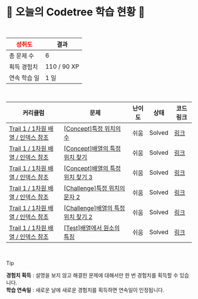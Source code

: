 # 🌲 오늘의 Codetree 학습 현황 🌲

<br />

| <span style="color:red;display:block;text-align:center;"> **성취도**</span> | 결과 |
|---|---|
| 총 문제 수 | 6 |
| 획득 경험치 | 110 / 90 XP |
| 연속 학습 일 | 1 일 |

<br />

|커리큘럼|문제|난이도|상태|코드 링크|
|---|---|---|---|---|
|[Trail 1 / 1차원 배열 / 인덱스 참조](https://www.codetree.ai/trail-info/novice-low/)|[[Concept]특정 위치의 수](https://www.codetree.ai/trails/complete/curated-cards/intro-numbers-in-specific-location/)|쉬움|Solved|[링크](https://github.com/ggobsari/codetree/blob/main/250604/%ED%8A%B9%EC%A0%95%20%EC%9C%84%EC%B9%98%EC%9D%98%20%EC%88%98/numbers-in-specific-location.java)|
|[Trail 1 / 1차원 배열 / 인덱스 참조](https://www.codetree.ai/trail-info/novice-low/)|[[Concept]배열의 특정 위치 찾기](https://www.codetree.ai/trails/complete/curated-cards/intro-find-specific-location-fo-array/)|쉬움|Solved|[링크](https://github.com/ggobsari/codetree/blob/main/250604/%EB%B0%B0%EC%97%B4%EC%9D%98%20%ED%8A%B9%EC%A0%95%20%EC%9C%84%EC%B9%98%20%EC%B0%BE%EA%B8%B0/find-specific-location-fo-array.java)|
|[Trail 1 / 1차원 배열 / 인덱스 참조](https://www.codetree.ai/trail-info/novice-low/)|[[Concept]배열의 특정 위치 찾기 3](https://www.codetree.ai/trails/complete/curated-cards/intro-find-specific-location-fo-array-3/)|쉬움|Solved|[링크](https://github.com/ggobsari/codetree/blob/main/250604/%EB%B0%B0%EC%97%B4%EC%9D%98%20%ED%8A%B9%EC%A0%95%20%EC%9C%84%EC%B9%98%20%EC%B0%BE%EA%B8%B0%203/find-specific-location-fo-array-3.java)|
|[Trail 1 / 1차원 배열 / 인덱스 참조](https://www.codetree.ai/trail-info/novice-low/)|[[Challenge]특정 위치의 문자 2](https://www.codetree.ai/trails/complete/curated-cards/challenge-char-in-specific-location-2/)|쉬움|Solved|[링크](https://github.com/ggobsari/codetree/blob/main/250604/%ED%8A%B9%EC%A0%95%20%EC%9C%84%EC%B9%98%EC%9D%98%20%EB%AC%B8%EC%9E%90%202/char-in-specific-location-2.java)|
|[Trail 1 / 1차원 배열 / 인덱스 참조](https://www.codetree.ai/trail-info/novice-low/)|[[Challenge]배열의 특정 위치 찾기 2](https://www.codetree.ai/trails/complete/curated-cards/challenge-find-specific-location-fo-array-2/)|쉬움|Solved|[링크](https://github.com/ggobsari/codetree/blob/main/250604/%EB%B0%B0%EC%97%B4%EC%9D%98%20%ED%8A%B9%EC%A0%95%20%EC%9C%84%EC%B9%98%20%EC%B0%BE%EA%B8%B0%202/find-specific-location-fo-array-2.java)|
|[Trail 1 / 1차원 배열 / 인덱스 참조](https://www.codetree.ai/trail-info/novice-low/)|[[Test]배열에서 원소의 특징](https://www.codetree.ai/trails/complete/curated-cards/test-characteristics-of-elements-in-an-array/)|쉬움|Solved|[링크](https://github.com/ggobsari/codetree/blob/main/250604/%EB%B0%B0%EC%97%B4%EC%97%90%EC%84%9C%20%EC%9B%90%EC%86%8C%EC%9D%98%20%ED%8A%B9%EC%A7%95/characteristics-of-elements-in-an-array.java)|


<br />

> [!TIP]
> **경험치 획득** : 설명을 보지 않고 해결한 문제에 대해서만 한 번 경험치를 획득할 수 있습니다.  
> **학습 연속일** : 새로운 날에 새로운 경험치를 획득하면 연속일이 인정됩니다.

